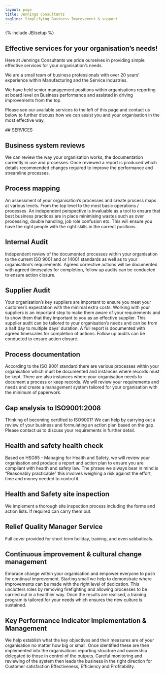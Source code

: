 ```yaml
---
layout: page
title: Jennings Consultants
tagline: Simplifying Business Improvement & support
---
```

{% include JB/setup %}

<section id="about" class="about">
        <div class="container">
            <div class="row">
                <div class="col-lg-12 text-center">
                    <h2>Effective services for your organisation’s needs!</h2>
                    <p class="lead">Here at Jennings Consultants we pride ourselves in providing simple effective services for your organisation’s needs.

We are a small team of business professionals with over 20 years’ experience within Manufacturing and the Service industries.

We have held senior management positions within organisations reporting at board level on Business performance and assisted in driving improvements from the top.

Please see our available services to the left of this page and contact us below to further discuss how we can assist you and your organisation in the most effective way.
                </div>
            </div>
            <!-- /.row -->
        </div>
        <!-- /.container -->
</section>



<section id="services" class="services">
  <div markdown="1">
## SERVICES

## Business system reviews
We can review the way your organisation works, the documentation currently in use and processes.  Once reviewed a report is produced which details recommended changes required to improve the performance and streamline processes.

## Process mapping
An assessment of your organisation’s processes and create process maps at various levels.  From the top level to the most basic operations / processes.   An independent perspective is invaluable as a tool to ensure that best business practices are in place minimising wastes such as over processing, double handling, job role confusion etc.  This will ensure you have the right people with the right skills in the correct positions.

## Internal Audit
Independent review of the documented processes within your organisation to the current ISO 9001 and or 14001 standards as well as to your organisation’s requirements.  Agreed corrective actions will be documented with agreed timescales for completion, follow up audits can be conducted to ensure action closure.

## Supplier Audit
Your organisation’s key suppliers are important to ensure you meet your customer’s expectation with the minimal extra costs.  Working with your suppliers is an important step to make them aware of your requirements and to show them that they important to you as an effective supplier.  This supplier audit can be tailored to your organisation’s needs and can be from a half day to multiple days’ duration.  A full report is documented with agreed timescales for completion of actions.  Follow up audits can be conducted to ensure action closure.

## Process documentation
According to the ISO 9001 standard there are various processes within your organisation which must be documented and instances where records must be kept.  There are also instances where your organisation needs to document a process or keep records.  We will review your requirements and needs and create a management system tailored for your organisation with the minimum of paperwork.

## Gap analysis to ISO9001:2008
Thinking of becoming certified to ISO9001?  We can help by carrying out a review of your business and formulating an action plan based on the gap. Please contact us to discuss your requirements in further detail.

## Health and safety health check
Based on HSG65 - Managing for Health and Safety, we will review your organisation and produce a report and action plan to ensure you are compliant with health and safety law.  The phrase we always bear in mind is “Reasonably practicable” this involves weighing a risk against the effort, time and money needed to control it.

## Health and Safety site inspection
We implement a thorough site inspection process including the forms and action lists.  If required can carry them out.

## Relief Quality Manager Service
Full cover provided for short term holiday, training, and even sabbaticals.

## Continuous improvement & cultural change management
Embrace change within your organisation and empower everyone to push for continual improvement. Starting small we help to demonstrate where improvements can be made with the right level of dedication.  This unclutters roles by removing firefighting and allowing processes to be carried out in a healthier way.  Once the results are realised, a training program is tailored for your needs which ensures the new culture is sustained.

## Key Performance Indicator Implementation & Management
We help establish what the key objectives and their measures are of your organisation no matter how big or small.  Once identified these are then implemented into the organisations reporting structure and ownership delegated to those in control of the outputs. Careful monitoring and reviewing of the system then leads the business in the right direction for Customer satisfaction Effectiveness, Efficiency and Profitability.
  </div>
</section>

